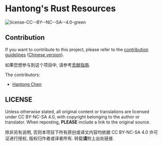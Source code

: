 # Hantong's Rust Resources

![license-CC--BY--NC--SA--4.0-green](https://img.shields.io/badge/license-CC--BY--NC--SA--4.0-green)

## Contribution

If you want to contribute to this project, please refer to the [contribution guidelines](CONTRIBUTING.md) ([Chinese version](CONTRIBUTING.zh.md)).

如果您想参与到这个项目中, 请参考[贡献指南](CONTRIBUTING.zh.md).

The contributors:

- [Hantong Chen](https://github.com/cxw620)

## LICENSE

Unless otherwise stated, all original content or translations are licensed under CC BY-NC-SA 4.0, with copyright belonging to the author or translator. When reposting, **PLEASE** include a link to the original source.

除非另有说明, 否则本项目下所有原创或译文内容均依据 CC BY-NC-SA 4.0 许可证进行授权, 版权归作者或译者所有. 转载**请**附上出处链接.

